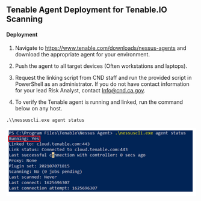 ## Tenable Agent Deployment for Tenable.IO Scanning  
#### Deployment  

1.  Navigate to https://www.tenable.com/downloads/nessus-agents and download the appropriate agent for your environment.

2.  Push the agent to all target devices (Often workstations and laptops).  

3.  Request the linking script from CND staff and run the provided script in PowerShell as an administrator. If you do not have contact information for your lead Risk Analyst, contact Info@cnd.ca.gov.  

4.  To verify the Tenable agent is running and linked, run the command below on any host.
 ```
.\\nessuscli.exe agent status
```  
![Tenable](../../../images/verify.png)

